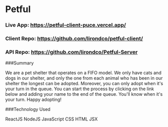 # Petful

### Live App: https://petful-client-puce.vercel.app/

### Client Repo: https://github.com/lirondco/petful-client/

### API Repo: https://github.com/lirondco/Petful-Server

###Summary

We are a pet shelter that operates on a FIFO model. We only have cats and dogs in our shelter, and only the one from each animal who has been in our shelter the longest can be adopted. Moreover, you can only adopt when it's your turn in the queue. You can start the process by clicking on the link below and adding your name to the end of the queue. You'll know when it's your turn. Happy adopting!

###Technology Used

ReactJS
NodeJS
JavaScript
CSS
HTML
JSX
